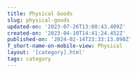 ```yaml
---
title: Physical Goods
slug: physical-goods
updated-on: '2023-07-26T13:08:43.409Z'
created-on: '2023-04-10T14:41:24.452Z'
published-on: '2024-02-14T23:33:13.098Z'
f_short-name-on-mobile-view: Physical
layout: '[category].html'
tags: category
---
```



